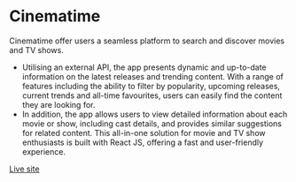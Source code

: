 # Cinematime  
Cinematime offer users a seamless platform to search and discover movies and TV shows.  
- Utilising an external API, the app presents dynamic and up-to-date information on the latest releases and trending content. With a range of features including the ability to filter by popularity, upcoming releases, current trends and all-time favourites, users can easily find the content they are looking for.  
- In addition, the app allows users to view detailed information about each movie or show, including cast details, and provides similar suggestions for related content.
This all-in-one solution for movie and TV show enthusiasts is built with React JS, offering a fast and user-friendly experience.  
  
<a href='https://cinematime-sm.netlify.app/'>Live site</a>
